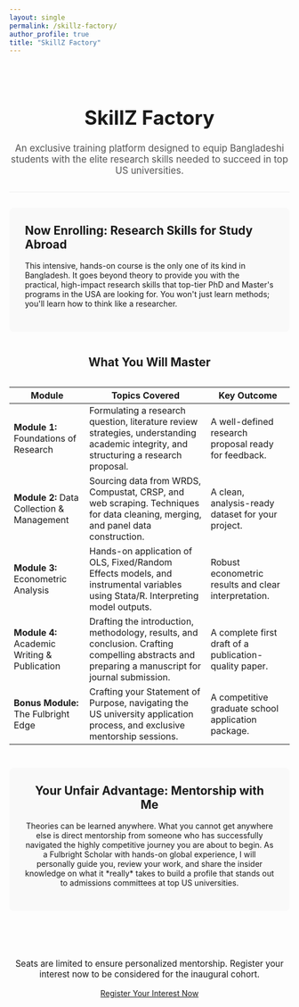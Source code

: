 ```yaml
---
layout: single
permalink: /skillz-factory/
author_profile: true
title: "SkillZ Factory"
---
```


<div style="text-align: center; padding: 2em 0; border-bottom: 1px solid #eee;">
  <h1 style="font-size: 2.5em;">SkillZ Factory</h1>
  <p style="font-size: 1.2em; color: #555; max-width: 800px; margin: auto;">
    An exclusive training platform designed to equip Bangladeshi students with the elite research skills needed to succeed in top US universities.
  </p>
</div>

<div style="padding: 2em 0;">

  <div class="course-highlight-box" style="background-color: #f9f9f9; padding: 2em; border-radius: 8px; margin-bottom: 3em;">
    <h2 style="margin-top: 0;">Now Enrolling: <strong>Research Skills for Study Abroad</strong></h2>
    <p>This intensive, hands-on course is the only one of its kind in Bangladesh. It goes beyond theory to provide you with the practical, high-impact research skills that top-tier PhD and Master's programs in the USA are looking for. You won't just learn methods; you'll learn how to think like a researcher.</p>
  </div>

  <h2 style="text-align: center; margin-bottom: 1.5em;">What You Will Master</h2>

  <div class="syllabus-table-wrapper">
    <table class="syllabus-table">
      <thead>
        <tr>
          <th>Module</th>
          <th>Topics Covered</th>
          <th>Key Outcome</th>
        </tr>
      </thead>
      <tbody>
        <tr>
          <td><strong>Module 1:</strong> Foundations of Research</td>
          <td>Formulating a research question, literature review strategies, understanding academic integrity, and structuring a research proposal.</td>
          <td>A well-defined research proposal ready for feedback.</td>
        </tr>
        <tr>
          <td><strong>Module 2:</strong> Data Collection & Management</td>
          <td>Sourcing data from WRDS, Compustat, CRSP, and web scraping. Techniques for data cleaning, merging, and panel data construction.</td>
          <td>A clean, analysis-ready dataset for your project.</td>
        </tr>
        <tr>
          <td><strong>Module 3:</strong> Econometric Analysis</td>
          <td>Hands-on application of OLS, Fixed/Random Effects models, and instrumental variables using Stata/R. Interpreting model outputs.</td>
          <td>Robust econometric results and clear interpretation.</td>
        </tr>
        <tr>
          <td><strong>Module 4:</strong> Academic Writing & Publication</td>
          <td>Drafting the introduction, methodology, results, and conclusion. Crafting compelling abstracts and preparing a manuscript for journal submission.</td>
          <td>A complete first draft of a publication-quality paper.</td>
        </tr>
        <tr>
          <td><strong>Bonus Module:</strong> The Fulbright Edge</td>
          <td>Crafting your Statement of Purpose, navigating the US university application process, and exclusive mentorship sessions.</td>
          <td>A competitive graduate school application package.</td>
        </tr>
      </tbody>
    </table>
  </div>

  <div class="usp-section" style="text-align: center; background-color: #f9f9f9; padding: 2em; margin: 3em 0; border-radius: 8px;">
    <h2 style="margin-top: 0;">Your Unfair Advantage: Mentorship with Me</h2>
    <p>Theories can be learned anywhere. What you cannot get anywhere else is direct mentorship from someone who has successfully navigated the highly competitive journey you are about to begin. As a Fulbright Scholar with hands-on global experience, I will personally guide you, review your work, and share the insider knowledge on what it *really* takes to build a profile that stands out to admissions committees at top US universities.</p>
  </div>

  <div class="cta-section" style="text-align: center; padding: 2em 0;">
    <p style="font-size: 1.1em;">Seats are limited to ensure personalized mentorship. Register your interest now to be considered for the inaugural cohort.</p>
    <a href="https://forms.gle/tKZpHHbFekBdCAxT8" class="btn btn--success btn--lg" target="_blank" rel="noopener noreferrer">Register Your Interest Now</a>
  </div>

</div>